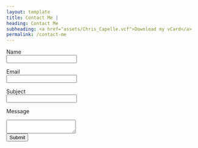 ```yaml
---
layout: template
title: Contact Me |
heading: Contact Me
subheading: <a href="assets/Chris_Capelle.vcf">Download my vCard</a>
permalink: /contact-me
---
```

<form class="contact" id="contactForm" action="https://formsubmit.co/chris@chriscapelle.com" method="POST">
  <label for="name" aria-label="name">Name</label><br />
  <input type="text" name="name" required><br />

  <label for="email">Email</label><br />
  <input type="text" name="email" required><br />

  <label for="subject">Subject</label><br />
  <input type="text" name="subject" required><br />

  <label for="message">Message</label><br />
  <textarea name="message" required></textarea><br />

  <input type="submit" value="Submit">
</form>

